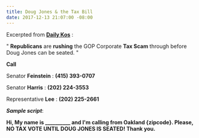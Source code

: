 ```yaml
---
title: Doug Jones & the Tax Bill
date: 2017-12-13 21:07:00 -08:00
---
```


Excerpted from [**Daily Kos**](https://www.dailykos.com/) :

"  **Republicans** are **rushing** the GOP Corporate **Tax Scam** through before Doug Jones can be seated. "

**Call** 

Senator **Feinstein** : **(415) 393-0707**

Senator **Harris** : **(202) 224-3553**

Representative **Lee** : **(202) 225-2661**

***Sample script***:

**Hi, My name is __________ and I'm calling from Oakland {zipcode}.  Please, NO TAX VOTE UNTIL DOUG JONES IS SEATED!  Thank you.**  